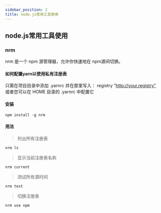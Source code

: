 ```yaml
---
sidebar_position: 2
title: node.js常用工具使用
---
```

## node.js常用工具使用
### nrm 
nrm 是一个 npm 源管理器，允许你快速地在 npm源间切换。

#### 如何配置yarn以使用私有注册表
只需在项目目录中添加 .yarnrc 并在那里写入： registry “http://your.registry”
或者您可以在 HOME 目录的 .yarnrc 中配置它

#### 安装 
```shell
npm install -g nrm
```

#### 用法
> 列出所有注册表
```shell
nrm ls 
```
> 显示当前注册表名称
```shell
nrm current 
```
> 测试所有源时间
```shell
nrm test 
```

> 切换注册表
```shell
nrm use npm
```
